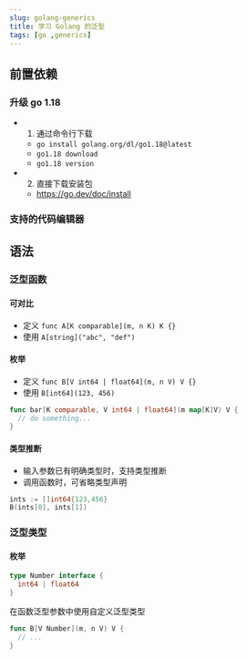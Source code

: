 ```yaml
---
slug: golang-generics
title: 学习 Golang 的泛型
tags: [go ,generics]
---
```


## 前置依赖

### 升级 go 1.18
  - 1. 通过命令行下载
    - `go install golang.org/dl/go1.18@latest`
    - `go1.18 download`
    - `go1.18 version`
  - 2. 直接下载安装包
    - https://go.dev/doc/install
### 支持的代码编辑器

## 语法

### 泛型函数

#### 可对比
- 定义 `func A[K comparable](m, n K) K {}`
- 使用 `A[string]("abc", "def")`

#### 枚举
- 定义 `func B[V int64 | float64](m, n V) V {}`
- 使用 `B[int64](123, 456)`
<!--truncate-->
``` go
func bar[K comparable, V int64 | float64](m map[K]V) V {
  // do something...
}
```
#### 类型推断

- 输入参数已有明确类型时，支持类型推断
- 调用函数时，可省略类型声明
``` go
ints := []int64{123,456}
B(ints[0], ints[1])
```
### 泛型类型

#### 枚举

``` go
type Number interface {
  int64 | float64
}
```

在函数泛型参数中使用自定义泛型类型

``` go
func B[V Number](m, n V) V {
  // ...
}
```
